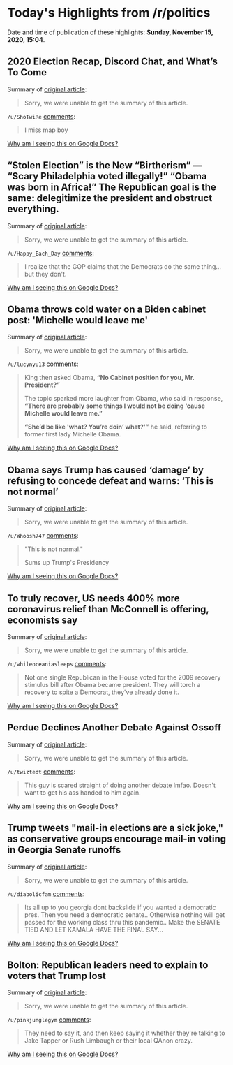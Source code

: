 # Today's Highlights from /r/politics

Date and time of publication of these highlights: **Sunday, November 15, 2020, 15:04**.

## 2020 Election Recap, Discord Chat, and What’s To Come

Summary of [original article](https://www.reddit.com/r/politics/comments/ju0ni1/2020_election_recap_discord_chat_and_whats_to_come/):

> Sorry, we were unable to get the summary of this article.

`/u/ShoTwiRe` [comments](https://www.reddit.com/r/politics/comments/ju0ni1/2020_election_recap_discord_chat_and_whats_to_come/):

> I miss map boy

[Why am I seeing this on Google Docs?](https://docs.google.com/document/d/1Dc6We63vOXIZsc0op-Bt4abqkYjXzOigalQqFxmvvbM/edit?usp=sharing)

## “Stolen Election” is the New “Birtherism” — “Scary Philadelphia voted illegally!” “Obama was born in Africa!” The Republican goal is the same: delegitimize the president and obstruct everything.

Summary of [original article](https://washingtonmonthly.com/2020/11/11/stolen-election-is-the-new-birtherism/):

> Sorry, we were unable to get the summary of this article.

`/u/Happy_Each_Day` [comments](https://www.reddit.com/r/politics/comments/juqm0e/stolen_election_is_the_new_birtherism_scary/):

> I realize that the GOP claims that the Democrats do the same thing... but they don't.

[Why am I seeing this on Google Docs?](https://docs.google.com/document/d/1Dc6We63vOXIZsc0op-Bt4abqkYjXzOigalQqFxmvvbM/edit?usp=sharing)

## Obama throws cold water on a Biden cabinet post: 'Michelle would leave me'

Summary of [original article](https://thehill.com/blogs/in-the-know/in-the-know/526047-obama-throws-cold-water-on-a-biden-cabinet-post-michelle-would):

> Sorry, we were unable to get the summary of this article.

`/u/lucynyu13` [comments](https://www.reddit.com/r/politics/comments/juogiw/obama_throws_cold_water_on_a_biden_cabinet_post/):

> King then asked Obama, **“No Cabinet position for you, Mr. President?”** 
> 
> The topic sparked more laughter from Obama, who said in response, **“There  are probably some things I would not be doing ‘cause Michelle would  leave me.”**
> 
> **“She’d be like 'what? You’re doin’ what?'”** he said, referring to former first lady Michelle Obama.

[Why am I seeing this on Google Docs?](https://docs.google.com/document/d/1Dc6We63vOXIZsc0op-Bt4abqkYjXzOigalQqFxmvvbM/edit?usp=sharing)

## Obama says Trump has caused ‘damage’ by refusing to concede defeat and warns: ‘This is not normal’

Summary of [original article](https://www.independent.co.uk/news/world/americas/us-election-2020/obama-trump-biden-election-interview-b1723261.html):

> Sorry, we were unable to get the summary of this article.

`/u/Whoosh747` [comments](https://www.reddit.com/r/politics/comments/juo1al/obama_says_trump_has_caused_damage_by_refusing_to/):

> "This is not normal."
> 
> Sums up Trump's Presidency

[Why am I seeing this on Google Docs?](https://docs.google.com/document/d/1Dc6We63vOXIZsc0op-Bt4abqkYjXzOigalQqFxmvvbM/edit?usp=sharing)

## To truly recover, US needs 400% more coronavirus relief than McConnell is offering, economists say

Summary of [original article](https://www.salon.com/2020/11/15/to-truly-recover-us-needs-400-more-coronavirus-relief-than-mcconnell-is-offering-economists-say/):

> Sorry, we were unable to get the summary of this article.

`/u/whileoceaniasleeps` [comments](https://www.reddit.com/r/politics/comments/junfsb/to_truly_recover_us_needs_400_more_coronavirus/):

> Not one single Republican in the House voted for the 2009 recovery stimulus bill after Obama became president. They will torch a recovery to spite a Democrat, they've already done it.

[Why am I seeing this on Google Docs?](https://docs.google.com/document/d/1Dc6We63vOXIZsc0op-Bt4abqkYjXzOigalQqFxmvvbM/edit?usp=sharing)

## Perdue Declines Another Debate Against Ossoff

Summary of [original article](https://www.gpb.org/news/2020/11/14/battleground-blog-perdue-declines-another-debate-against-ossoff):

> Sorry, we were unable to get the summary of this article.

`/u/twiztedt` [comments](https://www.reddit.com/r/politics/comments/jur1lr/perdue_declines_another_debate_against_ossoff/):

> This guy is scared straight of doing another debate lmfao.  Doesn't want to get his ass handed to him again.

[Why am I seeing this on Google Docs?](https://docs.google.com/document/d/1Dc6We63vOXIZsc0op-Bt4abqkYjXzOigalQqFxmvvbM/edit?usp=sharing)

## Trump tweets "mail-in elections are a sick joke," as conservative groups encourage mail-in voting in Georgia Senate runoffs

Summary of [original article](https://www.newsweek.com/trump-tweets-mail-elections-are-sick-joke-conservative-groups-encourage-mail-voting-georgia-1547568):

> Sorry, we were unable to get the summary of this article.

`/u/diabolicfam` [comments](https://www.reddit.com/r/politics/comments/jupl8n/trump_tweets_mailin_elections_are_a_sick_joke_as/):

> Its all up to you georgia dont backslide if you wanted a democratic pres. Then you need a democratic senate.. Otherwise nothing will get passed for the working class thru this pandemic.. Make the SENATE TIED AND LET KAMALA HAVE THE FINAL SAY...

[Why am I seeing this on Google Docs?](https://docs.google.com/document/d/1Dc6We63vOXIZsc0op-Bt4abqkYjXzOigalQqFxmvvbM/edit?usp=sharing)

## Bolton: Republican leaders need to explain to voters that Trump lost

Summary of [original article](https://thehill.com/homenews/sunday-talk-shows/526033-bolton-republican-leaders-need-to-explain-what-happened-in-the):

> Sorry, we were unable to get the summary of this article.

`/u/pinkjunglegym` [comments](https://www.reddit.com/r/politics/comments/jumz9q/bolton_republican_leaders_need_to_explain_to/):

> They need to say it, and then keep saying it whether they're talking to Jake Tapper or Rush Limbaugh or their local QAnon crazy.

[Why am I seeing this on Google Docs?](https://docs.google.com/document/d/1Dc6We63vOXIZsc0op-Bt4abqkYjXzOigalQqFxmvvbM/edit?usp=sharing)

